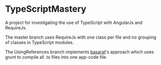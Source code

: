 TypeScriptMastery
=================

A project for investigating the use of TypeScript with AngularJs and RequireJs.

The master branch uses RequireJs with one class per file and no grouping of classes in TypeScript modules.

The UsingReferences branch implements [basarat](https://github.com/basarat/video-angular-typescript)'s approach which uses grunt to compile all .ts files into one app-code file.
